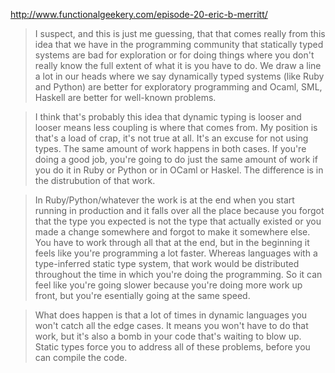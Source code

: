 http://www.functionalgeekery.com/episode-20-eric-b-merritt/

> I suspect, and this is just me guessing, that that comes really from this idea that we have in the programming community that statically typed systems are bad for exploration or for doing things where you don't really know the full extent of what it is you have to do. We draw a line a lot in our heads where we say dynamically typed systems (like Ruby and Python) are better for exploratory programming and Ocaml, SML, Haskell are better for well-known problems.

> I think that's probably this idea that dynamic typing is looser and looser means less coupling is where that comes from. My position is that's a load of crap, it's not true at all. It's an excuse for not using types. The same amount of work happens in both cases. If you're doing a good job, you're going to do just the same amount of work if you do it in Ruby or Python or in OCaml or Haskel. The difference is in the distrubution of that work.

> In Ruby/Python/whatever the work is at the end when you start running in production and it falls over all the place because you forgot that the type you expected is not the type that actually existed or you made a change somewhere and forgot to make it somewhere else. You have to work through all that at the end, but in the beginning it feels like you're programming a lot faster. Whereas languages with a type-inferred static type system, that work would be distributed throughout the time in which you're doing the programming. So it can feel like you're going slower because you're doing more work up front, but you're esentially going at the same speed.

> What does happen is that a lot of times in dynamic languages you won't catch all the edge cases. It means you won't have to do that work, but it's also a bomb in your code that's waiting to blow up. Static types force you to address all of these problems, before you can compile the code.
